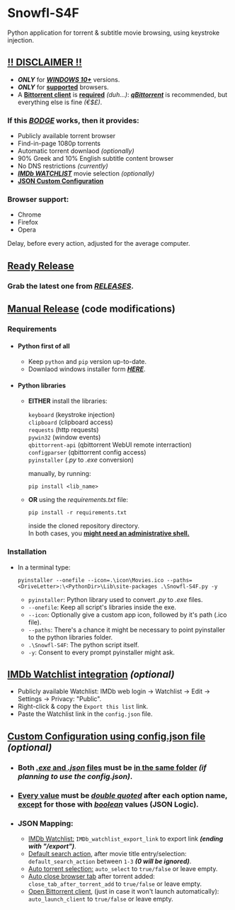 # Snowfl-S4F
Python application for torrent & subtitle movie browsing, using keystroke injection.  
## <ins>**!! DISCLAIMER !!**</ins>
- **_ONLY_** for <ins>**_WINDOWS 10+_**</ins> versions.
- **_ONLY_** for <ins>**supported**</ins> browsers.  
- A <ins>**Bittorrent client**</ins> is <ins>**required**</ins> _(duh...)_: [**_qBittorrent_**](https://www.fosshub.com/qBittorrent.html) is recommended, but everything else is fine _(€$£)_.

### If this <ins>_BODGE_</ins> works, then it provides:  
- Publicly available torrent browser
- Find-in-page 1080p torrents
- Automatic torrent downlaod _(optionally)_
- 90% Greek and 10% English subtitle content browser
- No DNS restrictions _(currently)_
- [**_IMDb WATCHLIST_**](https://github.com/h1dd3n3y3/Snowfl-S4F/blob/master/README.md#imdb-watchlist-integration-optional) movie selection _(optionally)_
- [**JSON Custom Configuration**](https://github.com/h1dd3n3y3/Snowfl-S4F/blob/master/README.md#custom-configuration-using-configjson-file-optional)  

### Browser support:  
- Chrome
- Firefox
- Opera

Delay, before every action, adjusted for the average computer.
## <ins>Ready Release</ins>
### Grab the latest one from [**_RELEASES_**](https://github.com/tru3w1tn3ss/Snowfl-S4F/releases).  

## <ins>Manual Release</ins> (code modifications)
### Requirements
- #### Python first of all
  - Keep `python` and `pip` version up-to-date.
  - Downlaod windows installer form [**_HERE_**](https://www.python.org/downloads/windows).
- #### Python libraries
  - **EITHER** install the libraries:  
  
    `keyboard` (keystroke injection)  
    `clipboard` (clipboard access)  
    `requests` (http requests)  
    `pywin32` (window events)  
    `qbittorrent-api` (qbittorrent WebUI remote interraction)  
    `configparser` (qbittorrent config access)  
    `pyinstaller` (_.py_ to _.exe_ conversion)  
    
    manually, by running:
    ```
    pip install <lib_name>
    ```
  - **OR** using the _requirements.txt_ file:
    ```
    pip install -r requirements.txt
    ```
    inside the cloned repository directory.  
    In both cases, you **<ins>might need an administrative shell.</ins>**
### Installation
- In a terminal type:
  ```
  pyinstaller --onefile --icon=.\icon\Movies.ico --paths=<DriveLetter>:\<PythonDir>\Lib\site-packages .\Snowfl-S4F.py -y
  ```
  - `pyinstaller`: Python library used to convert _.py_ to _.exe_ files.
  - `--onefile`: Keep all script's libraries inside the exe.
  - `--icon`: Optionally give a custom app icon, followed by it's path (.ico file).
  - `--paths`: There's a chance it might be necessary to point pyinstaller to the python libraries folder.
  - `.\Snowfl-S4F`: The python script itself.
  - `-y`: Consent to every prompt pyinstaller might ask.
## <ins>IMDb Watchlist integration</ins> _(optional)_
  - Publicly available Watchlist: IMDb web login -> Watchlist -> Edit -> Settings -> Privacy: "Public".
  - Right-click & copy the `Export this list` link.
  - Paste the Watchlist link in the `config.json` file.
## <ins>Custom Configuration using config.json file</ins> _(optional)_
- ### Both <ins>_.exe_ and _.json_ files</ins> must be <ins>in the same folder</ins> _(if planning to use the config.json)_.
- ### <ins>Every value</ins> must be <ins>**_double quoted_**</ins> after each option name, <ins>except</ins> for those with <ins>**_boolean_**</ins> values (JSON Logic).
- ### JSON Mapping:
  - <ins>IMDb Watchlist:</ins> `IMDb_watchlist_export_link` to export link **_(ending with "/export")_**.
  - <ins>Default search action</ins>, after movie title entry/selection: `default_search_action` between `1-3` **_(0 will be ignored)_**.
  - <ins>Auto torrent selection:</ins> `auto_select` to `true/false` or leave empty.
  - <ins>Auto close browser tab</ins> after torrent added: `close_tab_after_torrent_add` to `true/false` or leave empty.
  - <ins>Open Bittorrent client</ins>, (just in case it won't launch automatically): `auto_launch_client` to `true/false` or leave empty.
